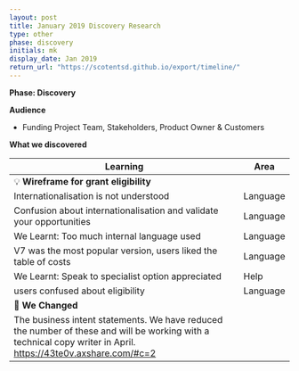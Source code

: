 ```yaml
---
layout: post
title: January 2019 Discovery Research
type: other
phase: discovery
initials: mk
display_date: Jan 2019
return_url: "https://scotentsd.github.io/export/timeline/"
---
```



**Phase: Discovery**

**Audience**
- Funding Project Team, Stakeholders, Product Owner & Customers

**What we discovered**

Learning | Area
--- | ---
💡  **Wireframe for grant eligibility** |  	
  Internationalisation is not understood 	 | Language 
  Confusion about internationalisation and validate your opportunities | Language 
  We Learnt: Too much internal language used	 | Language
  V7 was the most popular version, users liked the table of costs 	 | Language
  We Learnt: Speak to specialist option appreciated	 | Help
  users confused about eligibility 	 | Language 
🧰 **We Changed** |  
The business intent statements. We have reduced the number of these and will be working with a technical copy writer in April. https://43te0v.axshare.com/#c=2  | 
		


<!--more-->
